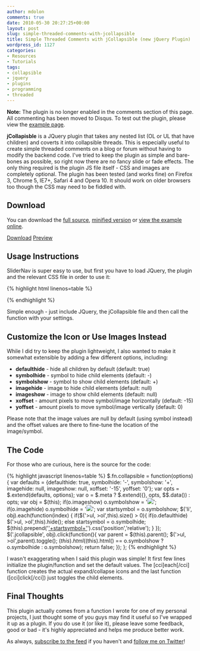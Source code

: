 ```yaml
---
author: mdolon
comments: true
date: 2010-05-30 20:27:25+00:00
layout: post
slug: simple-threaded-comments-with-jcollapsible
title: Simple Threaded Comments with jCollapsible (new jQuery Plugin)
wordpress_id: 1127
categories:
- Resources
- Tutorials
tags:
- collapsible
- jquery
- plugins
- programming
- threaded
---
```

<div class="note">
  <strong>Note:</strong> The plugin is no longer enabled in the comments section of this page.  All commenting has been moved to Disqus.  To test out the plugin, please view the <a href="http://demos.devgrow.com/jcollapsible">example page</a>.
</div>

**jCollapisble** is a JQuery plugin that takes any nested list (OL or UL that have children) and coverts it into collapsible threads.  This is especially useful to create simple threaded comments on a blog or forum without having to modify the backend code.  I've tried to keep the plugin as simple and bare-bones as possible, so right now there are no fancy slide or fade effects.  The only thing required is the plugin JS file itself - CSS and images are completely optional.
The plugin has been tested (and works fine) on Firefox 3, Chrome 5, IE7+, Safari 4 and Opera 10.  It should work on older browsers too though the CSS may need to be fiddled with.


## Download

You can download the [full source](http://demos.devgrow.com/jcollapsible/jCollapsible.js), [minified version](http://demos.devgrow.com/jcollapsible/jCollapsible.min.js)  or [view the example online](http://demos.devgrow.com/jcollapsible).

<div class="download">
  <a href="http://devgrow.s3.amazonaws.com/assets/files/jcollapsible.zip" class="button primary">Download</a>
  <a href="http://demos.devgrow.com/jcollapsible" class="button secondary">Preview</a>
</div>


## Usage Instructions

SliderNav is super easy to use, but first you have to load JQuery, the plugin and the relevant CSS file in order to use it:

{% highlight html linenos=table %}
<script type="text/javascript" src="jCollapsible.min.js"></script>
<script type='text/javascript'>
  $(document).ready(function(){
      $('#example').collapsible({xoffset:'-10',yoffset:'5',defaulthide: false});
  });
</script>
{% endhighlight %}

Simple enough - just include JQuery, the jCollapsible file and then call the function with your settings.


## Customize the Icon or Use Images Instead

While I did try to keep the plugin lightweight, I also wanted to make it somewhat extensible by adding a few different options, including:

  * **defaulthide** - hide all children by default (default: true)
  * **symbolhide** - symbol to hide child elements (default: -)
  * **symbolshow** - symbol to show child elements (default: +)
  * **imagehide** - image to hide child elements (default: null)
  * **imageshow** - image to show child elements (default: null)
  * **xoffset** - amount pixels to move symbol/image horizontally (default: -15)
  * **yoffset** - amount pixels to move symbol/image vertically (default: 0)

Please note that the image values are null by default (using symbol instead) and the offset values are there to fine-tune the location of the image/symbol.


## The Code

For those who are curious, here is the source for the code:

{% highlight javascript linenos=table %}
$.fn.collapsible = function(options) {
	var defaults = {defaulthide: true, symbolhide: '-', symbolshow: '+', imagehide: null, imageshow: null, xoffset: '-15', yoffset: '0'};
	var opts = $.extend(defaults, options); var o = $.meta ? $.extend({}, opts, $$.data()) : opts; var obj = $(this);
	if(o.imageshow) o.symbolshow = '![]('+o.imageshow+')';
	if(o.imagehide) o.symbolhide = '![]('+o.imagehide+')';
	var startsymbol = o.symbolshow;
	$('li', obj).each(function(index) {
		if($('>ul, >ol',this).size() > 0){
			if(o.defaulthide) $('>ul, >ol',this).hide(); else startsymbol = o.symbolhide;
			$(this).prepend('['+startsymbol+']()').css('position','relative');
		}
	});
	$('.jcollapsible', obj).click(function(){
		var parent = $(this).parent();
		$('>ul, >ol',parent).toggle();
		$(this).html($(this).html() == o.symbolshow ? o.symbolhide : o.symbolshow);
		return false;
	});
};
{% endhighlight %}

I wasn't exaggerating when I said this plugin was simple!  It first few lines initialize the plugin/function and set the default values.  The [cci]each[/cci] function creates the actual expand/collapse icons and the last function ([cci]click[/cci]) just toggles the child elements.


## Final Thoughts

This plugin actually comes from a function I wrote for one of my personal projects, I just thought some of you guys may find it useful so I've wrapped it up as a plugin.  If you do use it (or like it), please leave some feedback, good or bad - it's highly appreciated and helps me produce better work.

As always, [subscribe to the feed](http://feeds.feedburner.com/devgrow) if you haven't and [follow me on Twitter](http://twitter.com/thinkdevgrow)!
